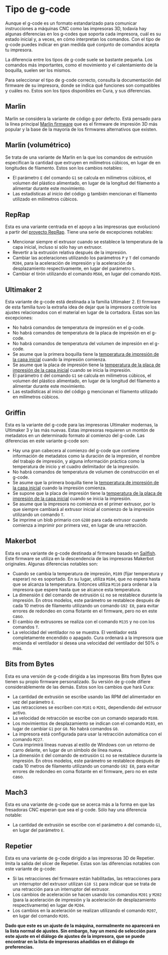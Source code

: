 Tipo de g-code
====
Aunque el g-code es un formato estandarizado para comunicar instrucciones a máquinas CNC como las impresoras 3D, todavía hay algunas diferencias en los g-codes que soporta cada impresora, cuál es su estado inicial y, a veces, en cómo interpretan los comandos. Con el tipo de g-code puedes indicar en gran medida qué conjunto de comandos acepta tu impresora.

La diferencia entre los tipos de g-code suele se bastante pequeña. Los comandos más importantes, como el movimiento y el calentamiento de la boquilla, suelen ser los mismos.

Para seleccionar el tipo de g-code correcto, consulta la documentación del firmware de su impresora, donde se indica qué funciones son compatibles y cuáles no. Estos son los tipos disponibles en Cura, y sus diferencias.

Marlin
----
Marlin se considera la variante de código g por defecto. Está pensado para la línea principal [Marlin firmware](https://marlinfw.org/) que es el firmware de impresión 3D más popular y la base de la mayoría de los firmwares alternativos que existen.

Marlin (volumétrico)
----
Se trata de una variante de Marlin en la que los comandos de extrusión especifican la cantidad que extruyen en milímetros cúbicos, en lugar de en longitudes de filamento. Estos son los cambios notables:
* El parámetro `E` del comando `G1` se calcula en milímetros cúbicos, el volumen del plástico alimentado, en lugar de la longitud del filamento a alimentar durante este movimiento.
* Las estadísticas al inicio del código g también mencionan el filamento utilizado en milímetros cúbicos.

RepRap
----
Esta es una variante centrada en el apoyo a las impresoras que evolucionó a partir del [proyecto RepRap](https://reprap.org/wiki/RepRap). Tiene una serie de excepciones notables:
* Mencionar siempre el extrusor cuando se establece la temperatura de la capa inicial, incluso si sólo hay un extrusor.
* Revertir a la extrusión relativa después de la impresión.
* Cambiar las aceleraciones utilizando los parámetros `P` y `T` del comando `M204`, para la aceleración de impresión y la aceleración de desplazamiento respectivamente, en lugar del parámetro `S`.
* Cambiar el tirón utilizando el comando `M566`, en lugar del comando `M205`.

Ultimaker 2
----
Esta variante de g-code está destinada a la familia Ultimaker 2. El firmware de esta familia tuvo la extraña idea de dejar que la impresora controle los ajustes relacionados con el material en lugar de la cortadora. Estas son las excepciones:
* No habrá comandos de temperatura de impresión en el g-code.
* No habrá comandos de temperatura de la placa de impresión en el g-code.
* No habrá comandos de temperatura del volumen de impresión en el g-code.
* Se asume que la primera boquilla tiene la [temperatura de impresión de la capa inicial](../material/material_print_temperature_layer_0.md) cuando la impresión comienza.
* Se asume que la placa de impresión tiene la [temperatura de la placa de impresión de la capa inicial](../material/material_bed_temperature_layer_0.md) cuando se inicia la impresión.
* El parámetro `E` del comando `G1` se calcula en milímetros cúbicos, el volumen del plástico alimentado, en lugar de la longitud del filamento a alimentar durante este movimiento.
* Las estadísticas al inicio del código g mencionan el filamento utilizado en milímetros cúbicos.

Griffin
----
Esta es la variante del g-code para las impresoras Ultimaker modernas, la Ultimaker 3 y las más nuevas. Estas impresoras requieren un montón de metadatos en un determinado formato al comienzo del g-code. Las diferencias en este variante g-code son:
* Hay una gran cabecera al comienzo del g-code que contiene información de metadatos como la duración de la impresión, el nombre del trabajo de impresión, y alguna información práctica como la temperatura de inicio y el cuadro delimitador de la impresión.
* No habrá comandos de temperatura de volumen de construcción en el g-code.
* Se asume que la primera boquilla tiene la [temperatura de impresión de la capa inicial](../material/material_print_temperature_layer_0.md) cuando la impresión comienza.
* Se supone que la placa de impresión tiene la [temperatura de la placa de impresión de la capa inicial](../material/material_bed_temperature_layer_0.md) cuando se inicia la impresión.
* Se asume que la impresora no comienza en el primer extrusor, por lo que siempre cambiará al extrusor inicial al comienzo de la impresión utilizando un comando `T`.
* Se imprime un blob primario con `G280` para cada extrusor cuando comienza a imprimir por primera vez, en lugar de una retracción.

Makerbot
----
Esta es una variante de g-code destinada al firmware basado en [Sailfish](https://www.sailfishfirmware.com/). Este firmware se utiliza en la descendencia de las impresoras Makerbot originales. Algunas diferencias notables son:
* Cuando se cambia la temperatura de impresión, `M109` (fijar temperatura y esperar) no es soportado. En su lugar, utiliza `M104`, que no espera hasta que se alcanza la temperatura. Entonces utiliza `M116` para ordenar a la impresora que espere hasta que se alcance esta temperatura.
* La dimensión `E` del comando de extrusión `G1` no se restablece durante la impresión. En otros modelos, este parámetro se restablece después de cada 10 metros de filamento utilizando un comando `G92 E0`, para evitar errores de redondeo en coma flotante en el firmware, pero no en este caso.
* El cambio de extrusores se realiza con el comando `M135` y no con los comandos `T`.
* La velocidad del ventilador no se muestra. El ventilador está completamente encendido o apagado. Cura ordenará a la impresora que encienda el ventilador si desea una velocidad del ventilador del 50% o más.

Bits from Bytes
----
Esta es una versión de g-code dirigida a las impresoras Bits from Bytes que tienen su propio firmware personalizado. Su versión de g-code difiere considerablemente de las demás. Estos son los cambios que hará Cura:
* La cantidad de extrusión se escribe usando las RPM del alimentador en vez del parámetro `E`.
* Las retracciones se escriben con `M101` o `M201`, dependiendo del extrusor activo.
* La velocidad de retracción se escribe con un comando separado `M108`.
* Los movimientos de desplazamiento se indican con el comando `M103`, en lugar de cambiar `G1` por `G0`. No habrá comandos `G0`.
* La impresora está configurada para usar la retracción automática con el comando `M227`.
* Cura imprimirá líneas nuevas al estilo de Windows con un retorno de carro delante, en lugar de un símbolo de línea nueva.
* La dimensión `E` del comando de extrusión `G1` no se restablece durante la impresión. En otros modelos, este parámetro se restablece después de cada 10 metros de filamento utilizando un comando `G92 E0`, para evitar errores de redondeo en coma flotante en el firmware, pero no en este caso.

Mach3
----
Esta es una variante de g-code que se acerca más a la forma en que las fresadoras CNC esperan que sea el g-code. Sólo hay una diferencia notable:
* La cantidad de extrusión se escribe con el parámetro `A` del comando `G1`, en lugar del parámetro `E`.

Repetier
----
Esta es una variante de g-code dirigido a las impresoras 3D de Repetier. Imita la salida del slicer de Repetier. Estas son las diferencias notables con este variante de g-code:
* Si las retracciones del firmware están habilitadas, las retracciones para un interruptor del extrusor utilizan `G10 S1` para indicar que se trata de una retracción para un interruptor del extrusor.
* Los cambios de aceleración se hacen usando los comandos `M201` y `M202` (para la aceleración de impresión y la aceleración de desplazamiento respectivamente) en lugar de `M204`.
* Los cambios en la aceleración se realizan utilizando el comando `M207`, en lugar del comando `M205`.

**Dado que este es un ajuste de la máquina, normalmente no aparecerá en la lista normal de ajustes. Sin embargo, hay un menú de selección para este ajuste en el diálogo de ajustes de la impresora, que se puede encontrar en la lista de impresoras añadidas en el diálogo de preferencias.**
